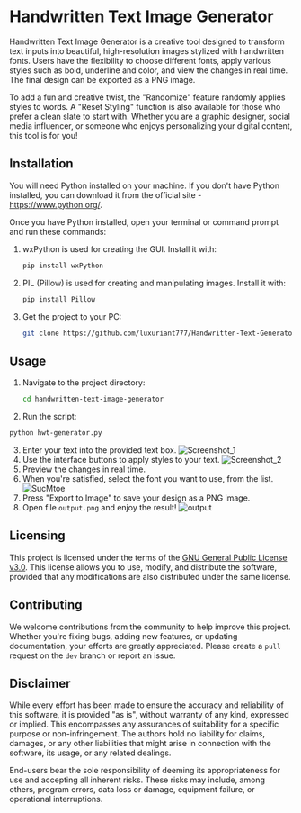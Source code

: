 # Handwritten Text Image Generator

Handwritten Text Image Generator is a creative tool designed to transform text inputs into beautiful, high-resolution
images stylized with handwritten fonts. Users have the flexibility to choose different fonts, apply various styles such
as bold, underline and color, and view the changes in real time. The final design can be exported as a PNG image.

To add a fun and creative twist, the "Randomize" feature randomly applies styles to words. A "Reset Styling" function
is also available for those who prefer a clean slate to start with. Whether you are a graphic designer, social media
influencer, or someone who enjoys personalizing your digital content, this tool is for you!

## Installation
You will need Python installed on your machine. If you don't have Python installed, you can download it from the 
official site - https://www.python.org/.

Once you have Python installed, open your terminal or command prompt and run these commands:

1. wxPython is used for creating the GUI. Install it with:

    ```bash
    pip install wxPython
    ```
2. PIL (Pillow) is used for creating and manipulating images. Install it with:
    
    ```bash
    pip install Pillow
    ```

3. Get the project to your PC:
    ```bash
    git clone https://github.com/luxuriant777/Handwritten-Text-Generator
    ```

## Usage
1. Navigate to the project directory:
    ```bash
    cd handwritten-text-image-generator
    ```
2. Run the script:
```bash
python hwt-generator.py
```
3. Enter your text into the provided text box.
   ![Screenshot_1](https://github.com/luxuriant777/Handwritten-Text-Generator/assets/20545475/e593b215-a623-4e74-8bb7-debd0802ca0b)
5. Use the interface buttons to apply styles to your text.
   ![Screenshot_2](https://github.com/luxuriant777/Handwritten-Text-Generator/assets/20545475/e2835bad-3ed0-4f26-9e06-f94ab13d7012)
7. Preview the changes in real time.
8. When you're satisfied, select the font you want to use, from the list.
   ![SucMtoe](https://github.com/luxuriant777/Handwritten-Text-Generator/assets/20545475/7319ac2f-7717-4328-b653-7edc16e8f341)
10. Press "Export to Image" to save your design as a PNG image.
11. Open file `output.png` and enjoy the result!
   ![output](https://github.com/luxuriant777/Handwritten-Text-Generator/assets/20545475/711d125e-9297-45dc-a269-9177066c21e0)

## Licensing
This project is licensed under the terms of the [GNU General Public License v3.0](https://www.gnu.org/licenses/gpl-3.0.en.html).
This license allows you to use, modify, and distribute the software, provided that any modifications
are also distributed under the same license.

## Contributing
We welcome contributions from the community to help improve this project. Whether you're fixing bugs, adding
new features, or updating documentation, your efforts are greatly appreciated. Please create a `pull` request 
on the `dev` branch or report an issue.

## Disclaimer
While every effort has been made to ensure the accuracy and reliability of this software, it is provided "as is",
without warranty of any kind, expressed or implied. This encompasses any assurances of suitability for a
specific purpose or non-infringement. The authors hold no liability for claims, damages, or any other liabilities
that might arise in connection with the software, its usage, or any related dealings.

End-users bear the sole responsibility of deeming its appropriateness for use and accepting all inherent risks. 
These risks may include, among others, program errors, data loss or damage, equipment failure, or operational 
interruptions.

